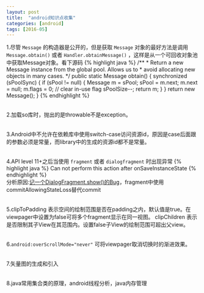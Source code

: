 ```yaml
---
layout: post
title:  "android知识点收集"
categories: [android]
tags: [2016-05]
---
```


1.尽管 `Message` 的构造器是公开的，但是获取 `Message` 对象的最好方法是调用 `Message.obtain()` 或者 `Handler.obtainMessage()` ，这样是从一个可回收对象池中获取Message对象。看下源码
{% highlight java %}
   /**
     * Return a new Message instance from the global pool. Allows us to
     * avoid allocating new objects in many cases.
     */
    public static Message obtain() {
        synchronized (sPoolSync) {
            if (sPool != null) {
                Message m = sPool;
                sPool = m.next;
                m.next = null;
                m.flags = 0; // clear in-use flag
                sPoolSize--;
                return m;
            }
        }
        return new Message();
    }
{% endhighlight %}   
<br/>

2.加载so库时，抛出的是throwable不是exception。  
<br/>

3.Android中不允许在依赖库中使用switch-case访问资源id，原因是case后面跟的参数必须是常量，而library中的生成的资源id都不是常量。  
<br/>

4.API level 11+之后当使用 `fragment` 或者 `dialogfragment` 时出现异常 
{% highlight java %}
  Can not perform this action after onSaveInstanceState 
{% endhighlight %}   
分析原因:[记一个DialogFragment.show()的Bug](http://www.jianshu.com/p/f6570ce9e413)，fragment中使用commitAllowingStateLoss替代commit  
<br/>

5.clipToPadding 表示空间的绘制范围是否在padding之内，默认值是true。在viewpager中设置为false可将多个fragment显示在同一视图。
clipChildren 表示是否限制其子View在其范围内。设置false子View的绘制范围可超出父view。  
<br/>

6.`android:overScrollMode="never"` 可将viewpager取消切换时的渐进效果。  
<br/>

7.矢量图的生成和引入  
<br/>

8.java常用集合类的原理，android线程分析，java内存管理








